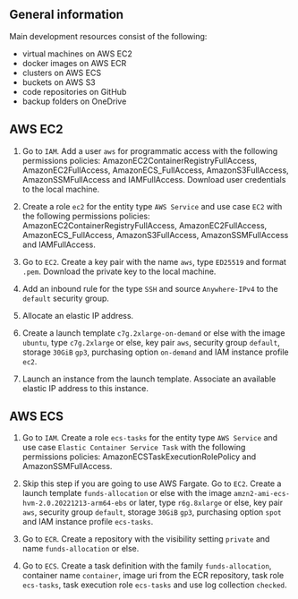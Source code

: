 ## General information

Main development resources consist of the following:

* virtual machines on AWS EC2
* docker images on AWS ECR
* clusters on AWS ECS
* buckets on AWS S3
* code repositories on GitHub
* backup folders on OneDrive

## AWS EC2

1. Go to `IAM`. Add a user `aws` for programmatic access with the following permissions policies: AmazonEC2ContainerRegistryFullAccess, AmazonEC2FullAccess, AmazonECS_FullAccess, AmazonS3FullAccess, AmazonSSMFullAccess and IAMFullAccess. Download user credentials to the local machine.

2. Create a role `ec2` for the entity type `AWS Service` and use case `EC2` with the following permissions policies: AmazonEC2ContainerRegistryFullAccess, AmazonEC2FullAccess, AmazonECS_FullAccess, AmazonS3FullAccess, AmazonSSMFullAccess and IAMFullAccess.

3. Go to `EC2`. Create a key pair with the name `aws`, type `ED25519` and format `.pem`. Download the private key to the local machine.

4. Add an inbound rule for the type `SSH` and source `Anywhere-IPv4` to the `default` security group.

5. Allocate an elastic IP address.

6. Create a launch template `c7g.2xlarge-on-demand` or else with the image `ubuntu`, type `c7g.2xlarge` or else, key pair `aws`, security group `default`, storage `30GiB` `gp3`, purchasing option `on-demand` and IAM instance profile `ec2`.

7. Launch an instance from the launch template. Associate an available elastic IP address to this instance.

## AWS ECS

1. Go to `IAM`. Create a role `ecs-tasks` for the entity type `AWS Service` and use case `Elastic Container Service Task` with the following permissions policies: AmazonECSTaskExecutionRolePolicy and AmazonSSMFullAccess.

2. Skip this step if you are going to use AWS Fargate. Go to `EC2`. Create a launch template `funds-allocation` or else with the image `amzn2-ami-ecs-hvm-2.0.20221213-arm64-ebs` or later, type `r6g.8xlarge` or else, key pair `aws`, security group `default`, storage `30GiB` `gp3`, purchasing option `spot` and IAM instance profile `ecs-tasks`.

3. Go to `ECR`. Create a repository with the visibility setting `private` and name `funds-allocation` or else.

4. Go to `ECS`. Create a task definition with the family `funds-allocation`, container name `container`, image uri from the ECR repository, task role `ecs-tasks`, task execution role `ecs-tasks` and use log collection `checked`.
